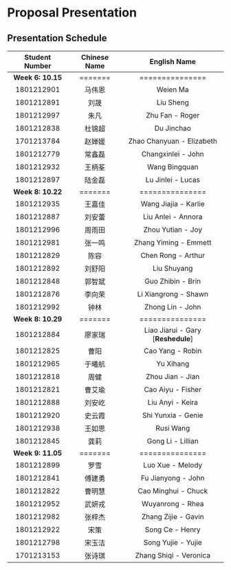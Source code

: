 # Proposal Presentation

## Presentation Schedule
Student Number | Chinese Name | English Name
:---:|:---:|:---:
**Week 6: 10.15** | ======= | ===============
1801212901 | 马伟恩 | Weien Ma
1801212891 | 刘晟 | Liu Sheng
1801212997 | 朱凡 | Zhu Fan - Roger
1801212838 | 杜锦超 | Du Jinchao
1701213784 | 赵婵媛 | Zhao Chanyuan - Elizabeth
1801212779 | 常鑫磊 | Changxinlei - John
1801212932 | 王柄荃 | Wang Bingquan
1801212897 | 陆金磊 | Lu Jinlei - Lucas
**Week 8: 10.22** | ======= | ===============
1801212935 | 王嘉佳 | Wang Jiajia - Karlie
1801212887 | 刘安蕾 | Liu Anlei - Annora
1801212996 | 周雨田 | Zhou Yutian - Joy
1801212981 | 张一鸣 | Zhang Yiming - Emmett
1801212829 | 陈容 | Chen Rong - Arthur
1801212892 | 刘舒阳 | Liu Shuyang
1801212848 | 郭智斌 | Guo Zhibin - Brin
1801212876 | 李向荣 | Li Xiangrong  - Shawn
1801212992 | 钟林 | Zhong Lin - John
**Week 8: 10.29** | ======= | ===============
1801212884 | 廖家瑞 | Liao Jiarui - Gary [**Reshedule**]
1801212825 | 曹阳 | Cao Yang - Robin
1801212965 | 于曦航 | Yu Xihang
1801212818 | 周健 | Zhou Jian - Jian
1801212821 | 曹艾瑜 | Cao Aiyu - Fisher
1801212888 | 刘安屹 | Liu Anyi - Keira
1801212920 | 史云霞 | Shi Yunxia - Genie
1801212938 | 王如思 | Rusi Wang
1801212845 | 龚莉 | Gong Li - Lillian
**Week 9: 11.05** | ======= | ===============
1801212899 | 罗雪 | Luo Xue - Melody
1801212841 | 傅建勇 | Fu Jianyong - John
1801212822 | 曹明慧 | Cao Minghui - Chuck
1801212952 | 武妍戎 | Wuyanrong - Rhea
1801212982 | 张梓杰 | Zhang Zijie - Gavin
1801212922 | 宋策 | Song Ce - Henry
1801212798 | 宋玉洁 | Song Yujie - Yujie
1701213153 | 张诗琪 | Zhang Shiqi - Veronica
